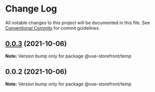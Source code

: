 # Change Log

All notable changes to this project will be documented in this file.
See [Conventional Commits](https://conventionalcommits.org) for commit guidelines.

## [0.0.3](https://github.com/vuestorefront/ecommerce-integration-boilerplate/compare/v0.0.2...v0.0.3) (2021-10-06)

**Note:** Version bump only for package @vue-storefront/temp





## 0.0.2 (2021-10-06)

**Note:** Version bump only for package @vue-storefront/temp
